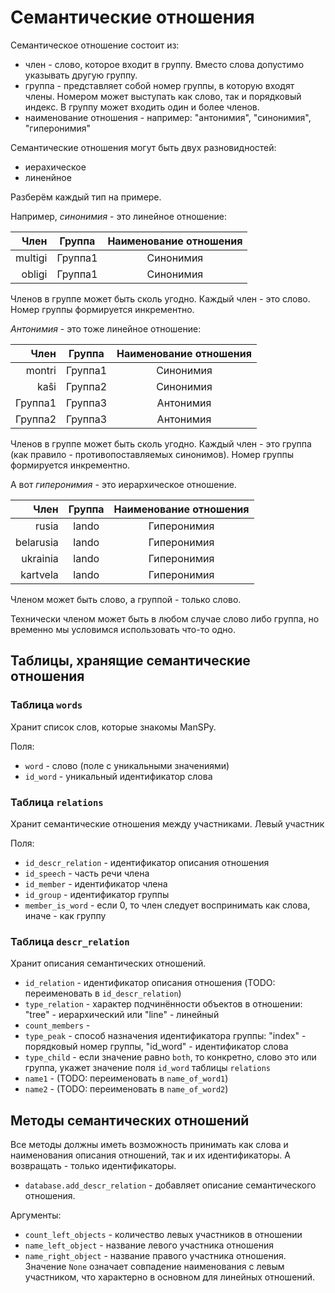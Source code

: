 # Семантические отношения

Семантическое отношение состоит из:
- член - слово, которое входит в группу. Вместо слова допустимо указывать другую группу.
- группа - представляет собой номер группы, в которую входят члены. Номером может выступать как слово, так и порядковый индекс. В группу может входить один и более членов.
- наименование отношения - например: "антонимия", "синонимия", "гиперонимия"

Семантические отношения могут быть двух разновидностей:
- иерахическое
- линенйное

Разберём каждый тип на примере.

Например, *синонимия* - это линейное отношение:

| Член | Группа | Наименование отношения | 
|-----:|:----:|:------:| 
| multigi | Группа1 | Синонимия
| obligi  | Группа1 | Синонимия

Членов в группе может быть сколь угодно. Каждый член - это слово. Номер группы формируется инкрементно.

*Антонимия* - это тоже линейное отношение: 

| Член | Группа | Наименование отношения | 
|-----:|:----:|:------:| 
| montri | Группа1 | Синонимия
| kaŝi  | Группа2 | Синонимия
| Группа1 | Группа3 | Антонимия
| Группа2  | Группа3 | Антонимия

Членов в группе может быть сколь угодно. Каждый член - это группа (как правило - противопоставляемых синонимов). Номер группы формируется инкрементно.

А вот *гиперонимия* - это иерархическое отношение.

| Член | Группа | Наименование отношения | 
|-----:|:----:|:------:| 
| rusia | lando | Гиперонимия
| belarusia  | lando | Гиперонимия
| ukrainia | lando | Гиперонимия
| kartvela  | lando | Гиперонимия

Членом может быть слово, а группой - только слово.

Технически членом может быть в любом случае слово либо группа, но временно мы условимся использовать что-то одно.

## Таблицы, хранящие семантические отношения

### Таблица `words`

Хранит список слов, которые знакомы ManSPy.

Поля:
- `word` - слово (поле с уникальными значениями)
- `id_word` - уникальный идентификатор слова

### Таблица `relations`

Хранит семантические отношения между участниками. Левый участник

Поля:
- `id_descr_relation` - идентификатор описания отношения
- `id_speech` - часть речи члена
- `id_member` - идентификатор члена
- `id_group` - идентификатор группы
- `member_is_word` - если 0, то член следует воспринимать как слова, иначе - как группу

### Таблица `descr_relation`

Хранит описания семантических отношений.

- `id_relation` - идентификатор описания отношения (TODO: переименовать в `id_descr_relation`)
- `type_relation` - характер подчинённости объектов в отношении: "tree" - иерархический или "line" - линейный
- `count_members` -
- `type_peak` - способ назначения идентификатора группы: "index" - порядковый номер группы, "id_word" - идентификатор слова
- `type_child` - если значение равно `both`, то конкретно, слово это или группа, укажет значение поля `id_word` таблицы `relations`
- `name1` - (TODO: переименовать в `name_of_word1`)
- `name2` - (TODO: переименовать в `name_of_word2`)

## Методы семантических отношений

Все методы должны иметь возможность принимать как слова и наименования описания отношений, так и их идентификаторы.
А возвращать - только идентификаторы.

- `database.add_descr_relation` - добавляет описание семантического отношения.

Аргументы:
- `count_left_objects` - количество левых участников в отношении
- `name_left_object` - название левого участника отношения
- `name_right_object` - название правого участника отношения. Значение `None` означает совпадение наименования с левым участником, что характерно в основном для линейных отношений.